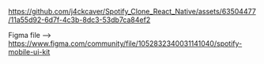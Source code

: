 

https://github.com/j4ckcaver/Spotify_Clone_React_Native/assets/63504477/11a55d92-6d7f-4c3b-8dc3-53db7ca84ef2

Figma file --> https://www.figma.com/community/file/1052832340031141040/spotify-mobile-ui-kit

